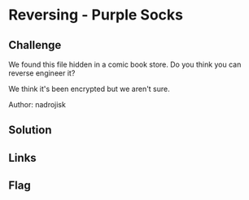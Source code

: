 # Reversing - Purple Socks

## Challenge
We found this file hidden in a comic book store. Do you think you can reverse engineer it?

We think it's been encrypted but we aren't sure.

Author: nadrojisk

## Solution

## Links

## Flag
```
```
